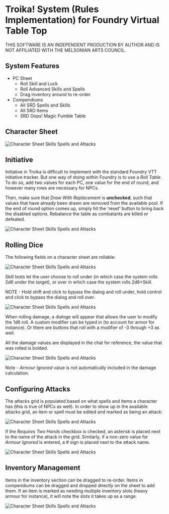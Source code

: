 # Troika! System (Rules Implementation) for Foundry Virtual Table Top

THIS SOFTWARE IS AN INDEPENDENT PRODUCTION BY AUTHOR AND IS NOT 
AFFILIATED WITH THE MELSONIAN ARTS COUNCIL.

## System Features

* PC Sheet
  * Roll Skill and Luck
  * Roll Advanced Skills and Spells
  * Drag inventory around to re-order
* Compendiums
  * All SRD Spells and Skills
  * All SRD Items
  * SRD Oops! Magic Fumble Table

## Character Sheet

![Character Sheet Skills Spells and Attacks](./assets/doc-img/char_sheet01.png)

## Initiative

Initiative in Troika is difficult to implement with the standard Foundry VTT initiative tracker. But one way of doing within Foundry is to use a *Roll Table*. To do so, add two values for each PC, one value for the end of round, and however many rows are necessary for NPCs. 

Then, make sure that *Draw With Replacement* is **unchecked**, such that values that have already been drawn are removed from the available pool. If the end of round option comes up, simply hit the 'reset' button to bring back the disabled options. Rebalance the table as combatants are killed or defeated.

![Character Sheet Skills Spells and Attacks](./assets/doc-img/initiative-example.png)

## Rolling Dice

The following fields on a character sheet are rollable:

![Character Sheet Skills Spells and Attacks](./assets/doc-img/rollable-fields-pc.png)

Skill tests let the user choose to roll under (in which case the system rolls 2d6 under the target), or over in which case the system rolls 2d6+Skill.

NOTE - Hold shift and click to bypass the dialog and roll under, hold control and click to bypass the dialog and roll over.

![Character Sheet Skills Spells and Attacks](./assets/doc-img/roll-skill-test.png)

When rolling damage, a dialoge will appear that allows the user to modify the 1d6 roll. A custom modifier can be typed in (to account for armor for instance). Or there are buttons that roll with a modifier of -3 through +3 as well. 

All the damage values are displayed in the chat for reference, the value that was rolled is bolded.

![Character Sheet Skills Spells and Attacks](./assets/doc-img/roll-damage.png)

Note - *Armour Ignored* value is not automatically included in the damage calculation.

## Configuring Attacks

The attacks grid is populated based on what spells and items a character has (this is true of NPCs as well). In order to show up in the available attacks grid, an item or spell must be edited and marked as being an attack:

![Character Sheet Skills Spells and Attacks](./assets/doc-img/add-an-attack.png)

If the *Requires Two Hands* checkbox is checked, an asterisk is placed next to the name of the attack in the grid. Similarly, if a non-zero value for *Armour Ignored* is entered, a # sign is placed next to the attack name.

![Character Sheet Skills Spells and Attacks](./assets/doc-img/requires-two-hands-armour-ignored.png)

## Inventory Management

Items in the inventory section can be dragged to re-order. Items in compendiums can be dragged and dropped directly on the sheet to add them. If an item is marked as needing multiple inventory slots (heavy armour for instance), it will note the slots it takes up as a range.

![Character Sheet Skills Spells and Attacks](./assets/doc-img/inventory-slots.png)